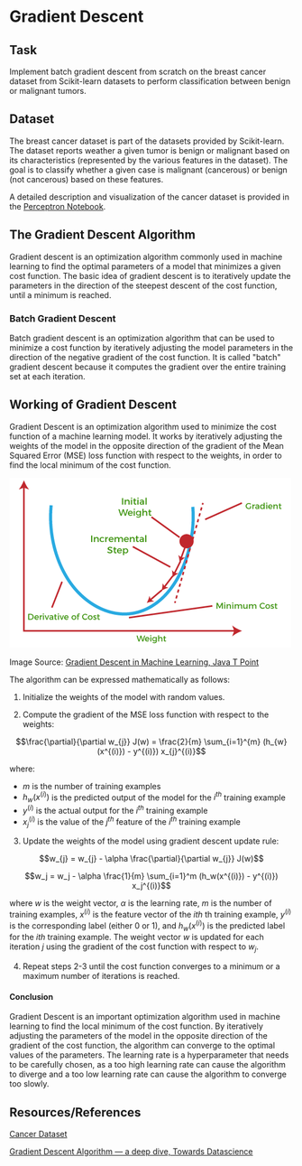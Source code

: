 # Gradient Descent 

## Task
Implement batch gradient descent from scratch on the breast cancer dataset from Scikit-learn datasets to perform classification between benign or malignant tumors. 

## Dataset
The breast cancer dataset is part of the datasets provided by Scikit-learn. The dataset reports weather a given tumor is benign or malignant based on its characteristics (represented by the various features in the dataset). The goal is to classify whether a given case is malignant (cancerous) or benign (not cancerous) based on these features.

A detailed description and visualization of the cancer dataset is provided in the [Perceptron Notebook](https://github.com/kashifliaqat/Data_Science_and_Machine-Learning/blob/main/Supervised_Learning/1_Perceptron/Perceptron.ipynb). 

## The Gradient Descent Algorithm
Gradient descent is an optimization algorithm commonly used in machine learning to find the optimal parameters of a model that minimizes a given cost function. The basic idea of gradient descent is to iteratively update the parameters in the direction of the steepest descent of the cost function, until a minimum is reached.

### Batch Gradient Descent
Batch gradient descent is an optimization algorithm that can be used to minimize a cost function by iteratively adjusting the model parameters in the direction of the negative gradient of the cost function. It is called "batch" gradient descent because it computes the gradient over the entire training set at each iteration.

## Working of Gradient Descent
Gradient Descent is an optimization algorithm used to minimize the cost function of a machine learning model. It works by iteratively adjusting the weights of the model in the opposite direction of the gradient of the Mean Squared Error (MSE) loss function with respect to the weights, in order to find the local minimum of the cost function.

<img src="https://github.com/kashifliaqat/Data_Science_and_Machine-Learning/raw/main/Images/grad_desc.png" alt="Gradient Descent">

Image Source: [Gradient Descent in Machine Learning, Java T Point](https://www.javatpoint.com/gradient-descent-in-machine-learning)

The algorithm can be expressed mathematically as follows:

1. Initialize the weights of the model with random values.

2. Compute the gradient of the MSE loss function with respect to the weights:

$$\frac{\partial}{\partial w_{j}} J(w) = \frac{2}{m} \sum_{i=1}^{m} (h_{w}(x^{(i)}) - y^{(i)}) x_{j}^{(i)}$$

where:
- $m$ is the number of training examples
- $h_{w}(x^{(i)})$ is the predicted output of the model for the $i^{th}$ training example
- $y^{(i)}$ is the actual output for the $i^{th}$ training example
- $x_{j}^{(i)}$ is the value of the $j^{th}$ feature of the $i^{th}$ training example

3. Update the weights of the model using gradient descent update rule:

$$w_{j} = w_{j} - \alpha \frac{\partial}{\partial w_{j}} J(w)$$


$$w_j = w_j - \alpha \frac{1}{m} \sum_{i=1}^m (h_w(x^{(i)}) - y^{(i)}) x_j^{(i)}$$

where $w$ is the weight vector, $\alpha$ is the learning rate, $m$ is the number of training examples, $x^{(i)}$ is the feature vector of the $ith$ th training example, $y^{(i)}$ is the corresponding label (either 0 or 1), and $h_w(x^{(i)})$ is the predicted label for the $ith$ training example. The weight vector $w$ is updated for each iteration $j$ using the gradient of the cost function with respect to $w_j$.

4. Repeat steps 2-3 until the cost function converges to a minimum or a maximum number of iterations is reached.

#### Conclusion
Gradient Descent is an important optimization algorithm used in machine learning to find the local minimum of the cost function. By iteratively adjusting the parameters of the model in the opposite direction of the gradient of the cost function, the algorithm can converge to the optimal values of the parameters. The learning rate is a hyperparameter that needs to be carefully chosen, as a too high learning rate can cause the algorithm to diverge and a too low learning rate can cause the algorithm to converge too slowly.

## Resources/References
[Cancer Dataset](https://scikit-learn.org/stable/modules/generated/sklearn.datasets.load_breast_cancer.html) 

[Gradient Descent Algorithm — a deep dive, Towards Datascience](https://towardsdatascience.com/gradient-descent-algorithm-a-deep-dive-cf04e8115f21)
